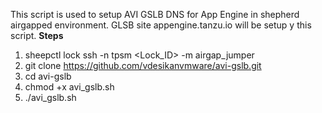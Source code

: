 This script is used to setup AVI GSLB DNS for App Engine in shepherd airgapped environment.  GLSB site appengine.tanzu.io will be setup y this script. 
**Steps**
1. sheepctl lock ssh -n tpsm <Lock_ID> -m airgap_jumper
2. git clone https://github.com/vdesikanvmware/avi-gslb.git
3. cd avi-gslb
4. chmod +x avi_gslb.sh
5. ./avi_gslb.sh
